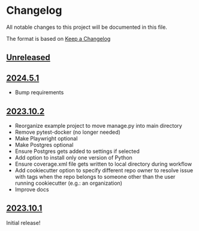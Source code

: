 # Changelog

All notable changes to this project will be documented in this file.

The format is based on [Keep a Changelog](https://keepachangelog.com/en/1.0.0/)

## [Unreleased]

## [2024.5.1]

- Bump requirements

## [2023.10.2]

- Reorganize example project to move manage.py into main directory
- Remove pytest-docker (no longer needed)
- Make Playwright optional
- Make Postgres optional
- Ensure Postgres gets added to settings if selected
- Add option to install only one version of Python
- Ensure coverage.xml file gets written to local directory during workflow
- Add cookiecutter option to specify different repo owner to resolve issue with
  tags when the repo belongs to someone other than the user running cookiecutter (e.g.: an organization)
- Improve docs

## [2023.10.1]

Initial release!

[unreleased]: https://github.com/OmenApps/cookiecutter-django-package/compare/HEAD...HEAD
[2023.10.1]: https://github.com/OmenApps/cookiecutter-django-package/releases/tag/2023.10.1
[2023.10.2]: https://github.com/OmenApps/cookiecutter-django-package/releases/tag/2023.10.2
[2024.5.1]: https://github.com/OmenApps/cookiecutter-django-package/releases/tag/2024.5.1
